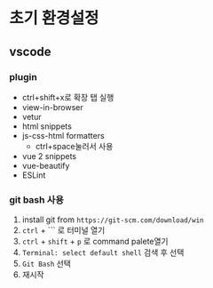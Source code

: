 # 초기 환경설정
## vscode
### plugin
* ctrl+shift+x로 확장 탭 실행
* view-in-browser
* vetur
* html snippets
* js-css-html formatters
  * ctrl+space눌러서 사용
* vue 2 snippets
* vue-beautify
* ESLint
### git bash 사용
1. install git from `https://git-scm.com/download/win`
2. `ctrl` + `\`` 로 터미널 열기
3. `ctrl` + `shift` + `p` 로 command palete열기
4. `Terminal: select default shell` 검색 후 선택
5. `Git Bash` 선택
6. 재시작

